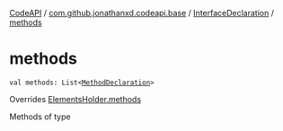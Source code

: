 [CodeAPI](../../index.md) / [com.github.jonathanxd.codeapi.base](../index.md) / [InterfaceDeclaration](index.md) / [methods](.)

# methods

`val methods: List<`[`MethodDeclaration`](../-method-declaration/index.md)`>`

Overrides [ElementsHolder.methods](../-elements-holder/methods.md)

Methods of type

